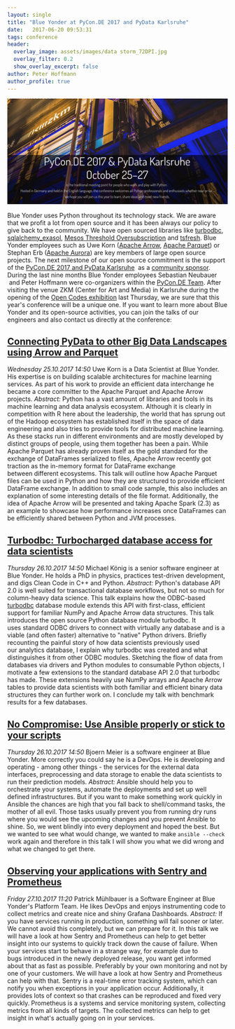 ```yaml
---
layout: single
title: "Blue Yonder at PyCon.DE 2017 and PyData Karlsruhe"
date:   2017-06-20 09:53:31
tags: conference
header:
  overlay_image: assets/images/data storm_72DPI.jpg
  overlay_filter: 0.2
  show_overlay_excerpt: false
author: Peter Hoffmann
author_profile: true
---
```


![Blue Yonder at PyCon.de](/assets/images/2017-10-23-pyconde.jpg)

Blue Yonder uses Python throughout its technology stack. We are aware that we profit a lot from open source and it has been always our policy to give back to the community. We have open sourced libraries like [turbodbc](https://github.com/blue-yonder/turbodbc), [sqlalchemy_exasol](https://github.com/blue-yonder/sqlalchemy_exasol), [Mesos Threshold Oversubscription](https://github.com/blue-yonder/mesos-threshold-oversubscription) and [tsfresh](https://github.com/blue-yonder/tsfresh#). Blue Yonder employees such as Uwe Korn ([Apache Arrow](https://projects.apache.org/committee.html?arrow), [Apache Parquet](https://projects.apache.org/committee.html?parquet)) or Stephan Erb ([Apache Aurora](https://projects.apache.org/committee.html?aurora)) are key members of large open source projects. The next milestone of our open source commitment is the support of the [PyCon.DE 2017 and PyData Karlsruhe](https://de.pycon.org/)  as a [community sponsor](https://de.pycon.org/sponsoring/). During the last nine months Blue Yonder employees Sebastian Neubauer  and Peter Hoffmann were co-organizers within the [PyCon.DE Team](https://de.pycon.org/team/). After visiting the venue ZKM (Center for Art and Media) in Karlsruhe during the opening of the [Open Codes exhibition](https://open-codes.zkm.de/en) last Thursday, we are sure that this year's conference will be a unique one. If you want to learn more about Blue Yonder and its open-source activities, you can join the talks of our engineers and also contact us directly at the conference: 

## [Connecting PyData to other Big Data Landscapes using Arrow and Parquet](https://de.pycon.org/schedule/talks/connecting-pydata-to-other-big-data-landscapes-using-arrow-and-parquet/)

_Wednesday 25.10.2017 14:50_ Uwe Korn is a Data Scientist at Blue Yonder. His expertise is on building scalable architectures for machine learning services. As part of his work to provide an efficient data interchange he became a core committer to the Apache Parquet and Apache Arrow projects. _Abstract:_ Python has a vast amount of libraries and tools in its machine learning and data analysis ecosystem. Although it is clearly in competition with R here about the leadership, the world that has sprung out of the Hadoop ecosystem has established itself in the space of data engineering and also tries to provide tools for distributed machine learning. As these stacks run in different environments and are mostly developed by distinct groups of people, using them together has been a pain. While Apache Parquet has already proven itself as the gold standard for the exchange of DataFrames serialized to files, Apache Arrow recently got traction as the in-memory format for DataFrame exchange between different ecosystems. This talk will outline how Apache Parquet files can be used in Python and how they are structured to provide efficient DataFrame exchange. In addition to small code sample, this also includes an explanation of some interesting details of the file format. Additionally, the idea of Apache Arrow will be presented and taking Apache Spark (2.3) as an example to showcase how performance increases once DataFrames can be efficiently shared between Python and JVM processes. 

## [Turbodbc: Turbocharged database access for data scientists](https://de.pycon.org/schedule/talks/turbodbc-turbocharged-database-access-for-data-scientists/)

_Thursday 26.10.2017 14:50_ Michael König is a senior software engineer at Blue Yonder. He holds a PhD in physics, practices test-driven development, and digs Clean Code in C++ and Python. _Abstract:_ Python's database API 2.0 is well suited for transactional database workflows, but not so much for column-heavy data science. This talk explains how the ODBC-based [turbodbc](https://github.com/blue-yonder/turbodbc) database module extends this API with first-class, efficient support for familiar NumPy and Apache Arrow data structures. This talk introduces the open source Python database module turbodbc. It uses standard ODBC drivers to connect with virtually any database and is a viable (and often faster) alternative to "native" Python drivers. Briefly recounting the painful story of how data scientists previously used our analytics database, I explain why turbodbc was created and what distinguishes it from other ODBC modules. Sketching the flow of data from databases via drivers and Python modules to consumable Python objects, I motivate a few extensions to the standard database API 2.0 that turbodbc has made. These extensions heavily use NumPy arrays and Apache Arrow tables to provide data scientists with both familiar and efficient binary data structures they can further work on. I conclude my talk with benchmark results for a few databases.  

## [No Compromise: Use Ansible properly or stick to your scripts](https://de.pycon.org/schedule/talks/no-compromise-use-ansible-properly-or-stick-to-your-scripts/)

_Thursday 26.10.2017 14:50_ Bjoern Meier is a software engineer at Blue Yonder. More correctly you could say he is a DevOps. He is developing and operating - among other things - the services for the external data interfaces, preprocessing and data storage to enable the data scientists to run their prediction models. _Abstract:_ Ansible should help you to orchestrate your systems, automate the deployments and set up well defined infrastructures. But if you want to make something work quickly in Ansible the chances are high that you fall back to shell/command tasks, the mother of all evil. Those tasks usually prevent you from running dry runs where you would see the upcoming changes and you prevent Ansible to shine. So, we went blindly into every deployment and hoped the best. But we wanted to see what would change, we wanted to make `ansible --check` work again and therefore in this talk I will show you what we did wrong and what we changed to get there. 

## [Observing your applications with Sentry and Prometheus](https://de.pycon.org/schedule/talks/observing-your-applications-with-sentry-and-prometheus/)

_Friday 27.10.2017 11:20_ Patrick Mühlbauer is a Software Engineer at Blue Yonder's Platform Team. He likes DevOps and enjoys instrumenting code to collect metrics and create nice and shiny Grafana Dashboards. _Abstract:_ If you have services running in production, something will fail sooner or later. We cannot avoid this completely, but we can prepare for it. In this talk we will have a look at how Sentry and Prometheus can help to get better insight into our systems to quickly track down the cause of failure. When your services start to behave in a strange way, for example due to bugs introduced in the newly deployed release, you want get informed about that as fast as possible. Preferably by your own monitoring and not by one of your customers. We will have a look at how Sentry and Prometheus can help with that. Sentry is a real-time error tracking system, which can notify you when exceptions in your application occur. Additionally, it provides lots of context so that crashes can be reproduced and fixed very quickly. Prometheus is a systems and service monitoring system, collecting metrics from all kinds of targets. The collected metrics can help to get insight in what's actually going on in your services. 
